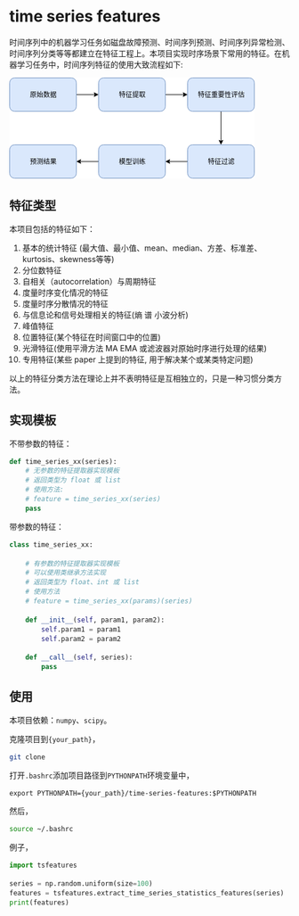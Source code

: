 # time series features

时间序列中的机器学习任务如磁盘故障预测、时间序列预测、时间序列异常检测、时间序列分类等等都建立在特征工程上。本项目实现时序场景下常用的特征。在机器学习任务中，时间序列特征的使用大致流程如下:

![features-usage-flow](./asset/features-usage-flow.png)




## 特征类型

本项目包括的特征如下：
1. 基本的统计特征 (最大值、最小值、mean、median、方差、标准差、kurtosis、skewness等等)
2. 分位数特征
2. 自相关（autocorrelation）与周期特征
3. 度量时序变化情况的特征
4. 度量时序分散情况的特征
5. 与信息论和信号处理相关的特征(熵 谱 小波分析)
6. 峰值特征
7. 位置特征(某个特征在时间窗口中的位置)
8. 光滑特征(使用平滑方法 MA EMA 或滤波器对原始时序进行处理的结果)
9. 专用特征(某些 paper 上提到的特征, 用于解决某个或某类特定问题)

以上的特征分类方法在理论上并不表明特征是互相独立的，只是一种习惯分类方法。



## 实现模板

不带参数的特征：

```python
def time_series_xx(series):
    # 无参数的特征提取器实现模板
    # 返回类型为 float 或 list
    # 使用方法:
    # feature = time_series_xx(series)
    pass
```

带参数的特征：

```python
class time_series_xx:

    # 有参数的特征提取器实现模板
    # 可以使用类继承方法实现
    # 返回类型为 float、int 或 list
    # 使用方法
    # feature = time_series_xx(params)(series)
    
    def __init__(self, param1, param2):
        self.param1 = param1
        self.param2 = param2

    def __call__(self, series):
        pass

```



## 使用

本项目依赖：`numpy`、`scipy`。

克隆项目到`{your_path}`，

```bash
git clone 
```

打开`.bashrc`添加项目路径到`PYTHONPATH`环境变量中，

```.bashrc
export PYTHONPATH={your_path}/time-series-features:$PYTHONPATH
```

然后，

```bash
source ~/.bashrc
```

例子，

```python
import tsfeatures

series = np.random.uniform(size=100)
features = tsfeatures.extract_time_series_statistics_features(series)
print(features)
```



